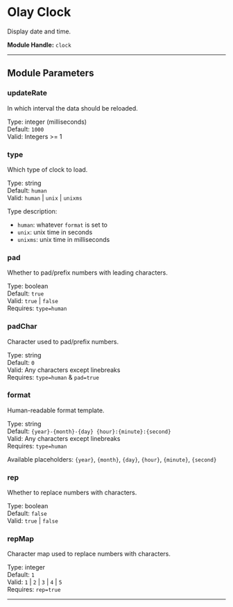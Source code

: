 # Olay Clock

Display date and time.

**Module Handle:** `clock`  

---

## Module Parameters

### updateRate

In which interval the data should be reloaded.

Type: integer (milliseconds)  
Default: `1000`  
Valid: Integers >= 1

### type

Which type of clock to load.

Type: string  
Default: `human`  
Valid: `human` | `unix` | `unixms`

Type description:
- `human`: whatever `format` is set to
- `unix`: unix time in seconds
- `unixms`: unix time in milliseconds

### pad

Whether to pad/prefix numbers with leading characters.

Type: boolean  
Default: `true`  
Valid: `true` | `false`  
Requires: `type=human`

### padChar

Character used to pad/prefix numbers.

Type: string  
Default: `0`  
Valid: Any characters except linebreaks  
Requires: `type=human` & `pad=true`

### format

Human-readable format template.

Type: string  
Default: `{year}-{month}-{day} {hour}:{minute}:{second}`  
Valid: Any characters except linebreaks  
Requires: `type=human`

Available placeholders: `{year}`, `{month}`, `{day}`, `{hour}`, `{minute}`, `{second}`

### rep

Whether to replace numbers with characters.

Type: boolean  
Default: `false`  
Valid: `true` | `false`

### repMap

Character map used to replace numbers with characters.

Type: integer  
Default: `1`  
Valid: `1` | `2` | `3` | `4` | `5`  
Requires: `rep=true`

---
